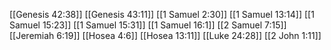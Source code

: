 [[Genesis 42:38]]
[[Genesis 43:11]]
[[1 Samuel 2:30]]
[[1 Samuel 13:14]]
[[1 Samuel 15:23]]
[[1 Samuel 15:31]]
[[1 Samuel 16:1]]
[[2 Samuel 7:15]]
[[Jeremiah 6:19]]
[[Hosea 4:6]]
[[Hosea 13:11]]
[[Luke 24:28]]
[[2 John 1:11]]
